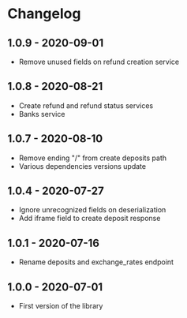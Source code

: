 # Changelog

## 1.0.9 - 2020-09-01
* Remove unused fields on refund creation service

## 1.0.8 - 2020-08-21
* Create refund and refund status services
* Banks service

## 1.0.7 - 2020-08-10
* Remove ending "/" from create deposits path
* Various dependencies versions update

## 1.0.4 - 2020-07-27
* Ignore unrecognized fields on deserialization
* Add iframe field to create deposit response

## 1.0.1 - 2020-07-16
* Rename deposits and exchange_rates endpoint

## 1.0.0 - 2020-07-01
* First version of the library
